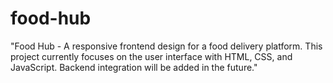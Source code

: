 # food-hub
"Food Hub - A responsive frontend design for a food delivery platform. This project currently focuses on the user interface with HTML, CSS, and JavaScript. Backend integration will be added in the future."
